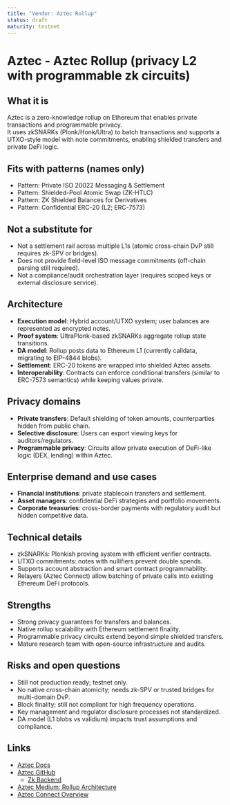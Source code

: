 ```yaml
---
title: "Vendor: Aztec Rollup"
status: draft
maturity: testnet
---
```


# Aztec - Aztec Rollup (privacy L2 with programmable zk circuits)

## What it is

Aztec is a zero-knowledge rollup on Ethereum that enables private transactions and programmable privacy.  
It uses zkSNARKs (Plonk/Honk/Ultra) to batch transactions and supports a UTXO-style model with note commitments, enabling shielded transfers and private DeFi logic.

## Fits with patterns (names only)

- Pattern: Private ISO 20022 Messaging & Settlement
- Pattern: Shielded-Pool Atomic Swap (ZK-HTLC)
- Pattern: ZK Shielded Balances for Derivatives
- Pattern: Confidential ERC-20 (L2; ERC-7573)

## Not a substitute for

- Not a settlement rail across multiple L1s (atomic cross-chain DvP still requires zk-SPV or bridges).
- Does not provide field-level ISO message commitments (off-chain parsing still required).
- Not a compliance/audit orchestration layer (requires scoped keys or external disclosure service).

## Architecture

- **Execution model**: Hybrid account/UTXO system; user balances are represented as encrypted notes.
- **Proof system**: UltraPlonk-based zkSNARKs aggregate rollup state transitions.
- **DA model**: Rollup posts data to Ethereum L1 (currently calldata, migrating to EIP-4844 blobs).
- **Settlement**: ERC-20 tokens are wrapped into shielded Aztec assets.
- **Interoperability**: Contracts can enforce conditional transfers (similar to ERC-7573 semantics) while keeping values private.

## Privacy domains

- **Private transfers**: Default shielding of token amounts, counterparties hidden from public chain.
- **Selective disclosure**: Users can export viewing keys for auditors/regulators.
- **Programmable privacy**: Circuits allow private execution of DeFi-like logic (DEX, lending) within Aztec.

## Enterprise demand and use cases

- **Financial institutions**: private stablecoin transfers and settlement.
- **Asset managers**: confidential DeFi strategies and portfolio movements.
- **Corporate treasuries**: cross-border payments with regulatory audit but hidden competitive data.

## Technical details

- zkSNARKs: Plonkish proving system with efficient verifier contracts.
- UTXO commitments: notes with nullifiers prevent double spends.
- Supports account abstraction and smart contract programmability.
- Relayers (Aztec Connect) allow batching of private calls into existing Ethereum DeFi protocols.

## Strengths

- Strong privacy guarantees for transfers and balances.
- Native rollup scalability with Ethereum settlement finality.
- Programmable privacy circuits extend beyond simple shielded transfers.
- Mature research team with open-source infrastructure and audits.

## Risks and open questions

- Still not production ready; testnet only.
- No native cross-chain atomicity; needs zk-SPV or trusted bridges for multi-domain DvP.
- Block finality; still not compliant for high frequency operations.
- Key management and regulator disclosure processes not standardized.
- DA model (L1 blobs vs validium) impacts trust assumptions and compliance.

## Links

- [Aztec Docs](https://docs.aztec.network/)
- [Aztec GitHub](https://github.com/AztecProtocol)
  - [Zk Backend](https://github.com/AztecProtocol/aztec-packages)
- [Aztec Medium: Rollup Architecture](https://medium.com/aztec-protocol)
- [Aztec Connect Overview](https://aztec.network/connect)
